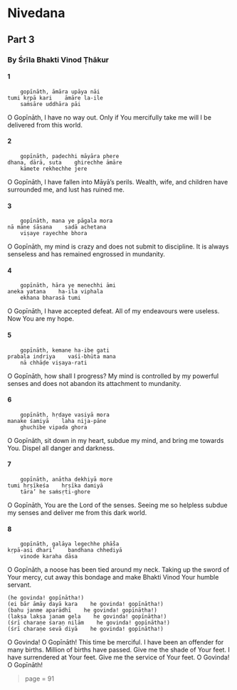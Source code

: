 # Nivedana

## Part 3

### By Śrīla Bhakti Vinod Ṭhākur

#### 1

        gopīnāth, āmāra upāya nāi
    tumi kṛpā kari    āmāre la-ile
        saṁsāre uddhāra pāi

O Gopīnāth, I have no way out. Only if You mercifully take me will I be delivered from this world.

#### 2

        gopīnāth, paḍechhi māyāra phere
    dhana, dārā, suta    ghirechhe āmāre
        kāmete rekhechhe jere

O Gopīnāth, I have fallen into Māyā’s perils. Wealth, wife, and children have surrounded me, and lust has ruined me.

#### 3

        gopīnāth, mana ye pāgala mora
    nā māne śāsana    sadā achetana
        viṣaye rayechhe bhora

O Gopīnāth, my mind is crazy and does not submit to discipline. It is always senseless and has remained engrossed in mundanity.

#### 4

        gopīnāth, hāra ye menechhi āmi
    aneka yatana    ha-ila viphala
        ekhana bharasā tumi

O Gopīnāth, I have accepted defeat. All of my endeavours were useless. Now You are my hope.

#### 5

        gopīnāth, kemane ha-ibe gati
    prabala indriya    vaśī-bhūta mana
        nā chhāḍe viṣaya-rati

O Gopīnāth, how shall I progress? My mind is controlled by my powerful senses and does not abandon its attachment to mundanity.

#### 6

        gopīnāth, hṛdaye vasiyā mora
    manake śamiyā    laha nija-pāne
        ghuchibe vipada ghora

O Gopīnāth, sit down in my heart, subdue my mind, and bring me towards You. Dispel all danger and darkness.

#### 7

        gopīnāth, anātha dekhiyā more
    tumi hṛṣīkeśa    hṛṣīka damiyā
        tāra’ he saṁsṛti-ghore

O Gopīnāth, You are the Lord of the senses. Seeing me so helpless subdue my senses and deliver me from this dark world.

#### 8

        gopīnāth, galāya legechhe phā̐sa
    kṛpā-asi dhari’    bandhana chhediyā
        vinode karaha dāsa

O Gopīnāth, a noose has been tied around my neck. Taking up the sword of Your mercy, cut away this bondage and make Bhakti Vinod Your humble servant.

    (he govinda! gopīnātha!)
    (ei bār āmāy dayā kara    he govinda! gopīnātha!)
    (bahu janme aparādhī    he govinda! gopīnātha!)
    (lakṣa lakṣa janam gela    he govinda! gopīnātha!)
    (śrī charaṇe śaraṇ nilām    he govinda! gopīnātha!)
    (śrī charaṇe sevā diyā    he govinda! gopīnātha!)

O Govinda! O Gopīnāth! This time be merciful. I have been an offender for many births. Million of births have passed. Give me the shade of Your feet. I have surrendered at Your feet. Give me the service of Your feet. O Govinda! O Gopīnāth!


> page = 91
